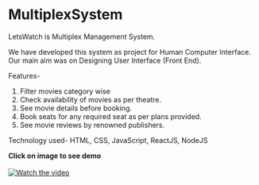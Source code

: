 # MultiplexSystem
LetsWatch is Multiplex Management System. 

We have developed this system as project for Human Computer Interface. Our main aim was on Designing User Interface (Front End). 

Features-
1. Filter movies category wise
2. Check availability of movies as per theatre.
3. See movie details before booking.
4. Book seats for any required seat as per plans provided.
5. See movie reviews by renowned publishers.

Technology used- HTML, CSS, JavaScript, ReactJS, NodeJS

<strong>Click on image to see demo</strong><br/><br/>
[![Watch the video](https://img.youtube.com/vi/EOKWazTM-K0/maxresdefault.jpg)](https://youtu.be/EOKWazTM-K0)</center>
